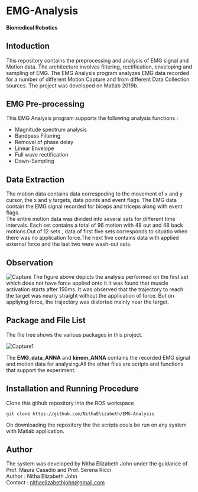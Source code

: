 # EMG-Analysis
#### Biomedical Robotics
## Intoduction
This repository contains the preprocessing and analysis of EMG signal and Motion data. The architecture involves filtering, rectification, enveloping and sampling of EMG.
The EMG Analysis program analyzes EMG data recorded for a number of different Motion Capture and from different Data Collection sources.
The project was developed on Matlab 2019b. 
## EMG Pre-processing
This EMG Analysis program supports the following analysis functions :
* Magnitude spectrum analysis
* Bandpass Filtering
* Removal of phase delay
* Linear Envelope 
* Full wave rectification
* Down-Sampling

## Data Extraction 
The motion data contains data correspoding to the movement of x and y cursor, the x and y targets, data points and event flags. The EMG data contain the EMG signal recorded for biceps and triceps along with event flags. \
The entire motion data was divided into several sets for different time intervals. Each set contains a total of 96 motion with 48 out and 48 back motions.Out of 12 sets , data of first five sets corresponds to situatio when there was no application force.The next five contains data with applied external force and the last two were wash-out sets. 

## Observation
![Capture](https://user-images.githubusercontent.com/47361086/99583839-92b91580-29fd-11eb-9d02-5563798688ca.PNG)
The figure above depicts the analysis performed on the first set which does not have force applied onto it.It was found that muscle activation starts after 150ms. It was observed that the trajectory to reach the target was nearly straight without the application of force. But on appliying force, the trajectory was distorted mainly near the target.
## Package and File List
The file tree shows the various packages in this project.

![Capture1](https://user-images.githubusercontent.com/47361086/99588463-078f4e00-2a04-11eb-9cb3-5d4187a20a4a.PNG)


The **EMG_data_ANNA**  and **kinem_ANNA**  contains the recorded EMG signal and motion data for analysing.All the other files are scripts and functions that support the experiment.
## Installation and Running Procedure
Clone this github repository into the ROS workspace
```
git clone https://github.com/NithaElizabeth/EMG-Analysis
```
On downloading the repository the the scripts couls be run on any system with Matlab application.


## Author
The system was developed by Nitha Elizabeth John under the guidance of Prof. Maura Casadio and Prof. Serena Ricci\
Author  : Nitha Elizabeth John\
Contact : nithaelizabethjohn@gmail.com
